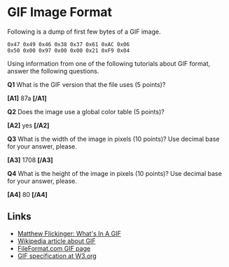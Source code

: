 # GIF Image Format

Following is a dump of first few bytes of a GIF image.

```
0x47 0x49 0x46 0x38 0x37 0x61 0xAC 0x06
0x50 0x00 0x97 0x00 0x00 0x21 0xF9 0x04
```

Using information from one of the following tutorials about GIF format,
answer the following questions.


**Q1** What is the GIF version that the file uses (5 points)?

**[A1]** 87a **[/A1]**

**Q2** Does the image use a global color table (5 points)?

**[A2]** yes **[/A2]**

**Q3** What is the width of the image in pixels (10 points)?
Use decimal base for your answer, please.

**[A3]** 1708 **[/A3]**

**Q4** What is the height of the image in pixels (10 points)?
Use decimal base for your answer, please.

**[A4]** 80 **[/A4]**

## Links

* [Matthew Flickinger: What's In A GIF](http://www.matthewflickinger.com/lab/whatsinagif/)
* [Wikipedia article about GIF](https://en.wikipedia.org/wiki/GIF)
* [FileFormat.com GIF page](https://docs.fileformat.com/image/gif/)
* [GIF specification at W3.org](https://www.w3.org/Graphics/GIF/spec-gif89a.txt)
